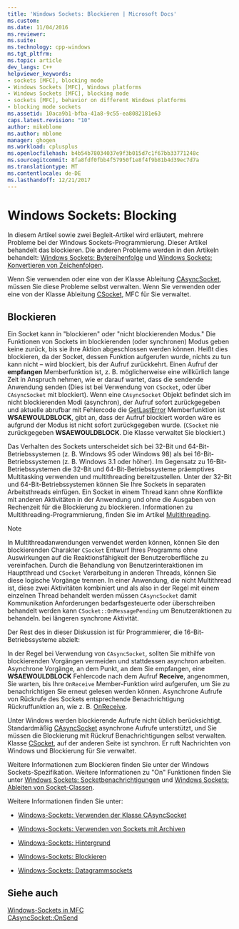 ```yaml
---
title: 'Windows Sockets: Blockieren | Microsoft Docs'
ms.custom: 
ms.date: 11/04/2016
ms.reviewer: 
ms.suite: 
ms.technology: cpp-windows
ms.tgt_pltfrm: 
ms.topic: article
dev_langs: C++
helpviewer_keywords:
- sockets [MFC], blocking mode
- Windows Sockets [MFC], Windows platforms
- Windows Sockets [MFC], blocking mode
- sockets [MFC], behavior on different Windows platforms
- blocking mode sockets
ms.assetid: 10aca9b1-bfba-41a8-9c55-ea8082181e63
caps.latest.revision: "10"
author: mikeblome
ms.author: mblome
manager: ghogen
ms.workload: cplusplus
ms.openlocfilehash: b4b54b78034037e9f3b015d7c1f67bb33771248c
ms.sourcegitcommit: 8fa8fdf0fbb4f57950f1e8f4f9b81b4d39ec7d7a
ms.translationtype: MT
ms.contentlocale: de-DE
ms.lasthandoff: 12/21/2017
---
```

# <a name="windows-sockets-blocking"></a>Windows Sockets: Blocking
In diesem Artikel sowie zwei Begleit-Artikel wird erläutert, mehrere Probleme bei der Windows Sockets-Programmierung. Dieser Artikel behandelt das blockieren. Die anderen Probleme werden in den Artikeln behandelt: [Windows Sockets: Bytereihenfolge](../mfc/windows-sockets-byte-ordering.md) und [Windows Sockets: Konvertieren von Zeichenfolgen](../mfc/windows-sockets-converting-strings.md).  
  
 Wenn Sie verwenden oder eine von der Klasse Ableitung [CAsyncSocket](../mfc/reference/casyncsocket-class.md), müssen Sie diese Probleme selbst verwalten. Wenn Sie verwenden oder eine von der Klasse Ableitung [CSocket](../mfc/reference/csocket-class.md), MFC für Sie verwaltet.  
  
## <a name="blocking"></a>Blockieren  
 Ein Socket kann in "blockieren" oder "nicht blockierenden Modus." Die Funktionen von Sockets im blockierenden (oder synchronen) Modus geben keine zurück, bis sie ihre Aktion abgeschlossen werden können. Heißt dies blockieren, da der Socket, dessen Funktion aufgerufen wurde, nichts zu tun kann nicht – wird blockiert, bis der Aufruf zurückkehrt. Einen Aufruf der **empfangen** Memberfunktion ist, z. B. möglicherweise eine willkürlich lange Zeit in Anspruch nehmen, wie er darauf wartet, dass die sendende Anwendung senden (Dies ist bei Verwendung von `CSocket`, oder über `CAsyncSocket` mit blockiert). Wenn eine `CAsyncSocket` Objekt befindet sich im nicht blockierenden Modi (asynchron), der Aufruf sofort zurückgegeben und aktuelle abrufbar mit Fehlercode die [GetLastError](../mfc/reference/casyncsocket-class.md#getlasterror) Memberfunktion ist **WSAEWOULDBLOCK**, gibt an, dass der Aufruf blockiert worden wäre es aufgrund der Modus ist nicht sofort zurückgegeben wurde. (`CSocket` nie zurückgegeben **WSAEWOULDBLOCK**. Die Klasse verwaltet Sie blockiert.)  
  
 Das Verhalten des Sockets unterscheidet sich bei 32-Bit und 64-Bit-Betriebssystemen (z. B. Windows 95 oder Windows 98) als bei 16-Bit-Betriebssystemen (z. B. Windows 3.1 oder höher). Im Gegensatz zu 16-Bit-Betriebssystemen die 32-Bit und 64-Bit-Betriebssysteme präemptives Multitasking verwenden und multithreading bereitzustellen. Unter der 32-Bit und 64-Bit-Betriebssystemen können Sie Ihre Sockets in separaten Arbeitsthreads einfügen. Ein Socket in einem Thread kann ohne Konflikte mit anderen Aktivitäten in der Anwendung und ohne die Ausgaben von Rechenzeit für die Blockierung zu blockieren. Informationen zu Multithreading-Programmierung, finden Sie im Artikel [Multithreading](../parallel/multithreading-support-for-older-code-visual-cpp.md).  
  
> [!NOTE]
>  In Multithreadanwendungen verwendet werden können, können Sie den blockierenden Charakter `CSocket` Entwurf Ihres Programms ohne Auswirkungen auf die Reaktionsfähigkeit der Benutzeroberfläche zu vereinfachen. Durch die Behandlung von Benutzerinteraktionen im Hauptthread und `CSocket` Verarbeitung in anderen Threads, können Sie diese logische Vorgänge trennen. In einer Anwendung, die nicht Multithread ist, diese zwei Aktivitäten kombiniert und als also in der Regel mit einem einzelnen Thread behandelt werden müssen `CAsyncSocket` damit Kommunikation Anforderungen bedarfsgesteuerte oder überschreiben behandelt werden kann `CSocket::OnMessagePending` um Benutzeraktionen zu behandeln. bei längeren synchrone Aktivität.  
  
 Der Rest des in dieser Diskussion ist für Programmierer, die 16-Bit-Betriebssysteme abzielt:  
  
 In der Regel bei Verwendung von `CAsyncSocket`, sollten Sie mithilfe von blockierenden Vorgängen vermeiden und stattdessen asynchron arbeiten. Asynchrone Vorgänge, an dem Punkt, an dem Sie empfangen, eine **WSAEWOULDBLOCK** Fehlercode nach dem Aufruf **Receive**, angenommen, Sie warten, bis Ihre `OnReceive` Member-Funktion wird aufgerufen, um Sie zu benachrichtigen Sie erneut gelesen werden können. Asynchrone Aufrufe von Rückrufe des Sockets entsprechende Benachrichtigung Rückruffunktion an, wie z. B. [OnReceive](../mfc/reference/casyncsocket-class.md#onreceive).  
  
 Unter Windows werden blockierende Aufrufe nicht üblich berücksichtigt. Standardmäßig [CAsyncSocket](../mfc/reference/casyncsocket-class.md) asynchrone Aufrufe unterstützt, und Sie müssen die Blockierung mit Rückruf Benachrichtigungen selbst verwalten. Klasse [CSocket](../mfc/reference/csocket-class.md), auf der anderen Seite ist synchron. Er ruft Nachrichten von Windows und Blockierung für Sie verwaltet.  
  
 Weitere Informationen zum Blockieren finden Sie unter der Windows Sockets-Spezifikation. Weitere Informationen zu "On" Funktionen finden Sie unter [Windows Sockets: Socketbenachrichtigungen](../mfc/windows-sockets-socket-notifications.md) und [Windows Sockets: Ableiten von Socket-Classen](../mfc/windows-sockets-deriving-from-socket-classes.md).  
  
 Weitere Informationen finden Sie unter:  
  
-   [Windows-Sockets: Verwenden der Klasse CAsyncSocket](../mfc/windows-sockets-using-class-casyncsocket.md)  
  
-   [Windows-Sockets: Verwenden von Sockets mit Archiven](../mfc/windows-sockets-using-sockets-with-archives.md)  
  
-   [Windows-Sockets: Hintergrund](../mfc/windows-sockets-background.md)  
  
-   [Windows-Sockets: Blockieren](../mfc/windows-sockets-stream-sockets.md)  
  
-   [Windows-Sockets: Datagrammsockets](../mfc/windows-sockets-datagram-sockets.md)  
  
## <a name="see-also"></a>Siehe auch  
 [Windows-Sockets in MFC](../mfc/windows-sockets-in-mfc.md)   
 [CAsyncSocket::OnSend](../mfc/reference/casyncsocket-class.md#onsend)


